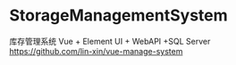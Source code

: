 # StorageManagementSystem
库存管理系统
Vue + Element UI + WebAPI +SQL Server
https://github.com/lin-xin/vue-manage-system
